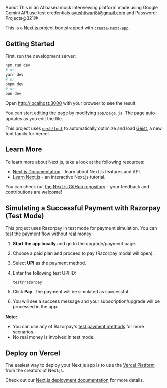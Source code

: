 About
This is an AI based mock interviewing platform made using Google Gemini API use test credentials ayushtiwari8t@gmail.com and Password: Projects@321@

This is a [Next.js](https://nextjs.org) project bootstrapped with [`create-next-app`](https://github.com/vercel/next.js/tree/canary/packages/create-next-app).

## Getting Started

First, run the development server:

```bash
npm run dev
# or
yarn dev
# or
pnpm dev
# or
bun dev
```

Open [http://localhost:3000](http://localhost:3000) with your browser to see the result.

You can start editing the page by modifying `app/page.js`. The page auto-updates as you edit the file.

This project uses [`next/font`](https://nextjs.org/docs/app/building-your-application/optimizing/fonts) to automatically optimize and load [Geist](https://vercel.com/font), a new font family for Vercel.

## Learn More

To learn more about Next.js, take a look at the following resources:

- [Next.js Documentation](https://nextjs.org/docs) - learn about Next.js features and API.
- [Learn Next.js](https://nextjs.org/learn) - an interactive Next.js tutorial.

You can check out [the Next.js GitHub repository](https://github.com/vercel/next.js) - your feedback and contributions are welcome!

## Simulating a Successful Payment with Razorpay (Test Mode)

This project uses Razorpay in test mode for payment simulation. You can test the payment flow without real money:

1. **Start the app locally** and go to the upgrade/payment page.
2. Choose a paid plan and proceed to pay (Razorpay modal will open).
3. Select **UPI** as the payment method.
4. Enter the following test UPI ID:

   ```
   test@razorpay
   ```

5. Click **Pay**. The payment will be simulated as successful.
6. You will see a success message and your subscription/upgrade will be processed in the app.

**Note:**
- You can use any of Razorpay's [test payment methods](https://razorpay.com/docs/payments/payment-gateway/test-card-upi-details/) for more scenarios.
- No real money is involved in test mode.

## Deploy on Vercel

The easiest way to deploy your Next.js app is to use the [Vercel Platform](https://vercel.com/new?utm_medium=default-template&filter=next.js&utm_source=create-next-app&utm_campaign=create-next-app-readme) from the creators of Next.js.

Check out our [Next.js deployment documentation](https://nextjs.org/docs/app/building-your-application/deploying) for more details.

